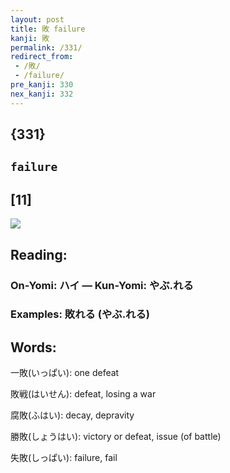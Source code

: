 ```yaml
---
layout: post
title: 敗 failure
kanji: 敗
permalink: /331/
redirect_from:
 - /敗/
 - /failure/
pre_kanji: 330
nex_kanji: 332
---
```


## {331}

## `failure`

## [11]

<div class="stroke"><img src="E69597.png" /></div>

## Reading:

### On-Yomi: ハイ &mdash; Kun-Yomi: やぶ.れる

### Examples: 敗れる (やぶ.れる)

## Words:

一敗(いっぱい): one defeat

敗戦(はいせん): defeat, losing a war

腐敗(ふはい): decay, depravity

勝敗(しょうはい): victory or defeat, issue (of battle)

失敗(しっぱい): failure, fail
